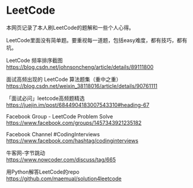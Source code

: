 # LeetCode

本网页记录了本人刷LeetCode的题解和一些个人心得。

LeetCode里面没有简单题。要重视每一道题，包括easy难度，都有技巧，都有坑。

LeetCode 频率排序截图  
https://blog.csdn.net/johnsoncheng/article/details/89111800

面试高频出现的 LeetCode 算法题集（重中之重）  
https://blog.csdn.net/weixin_38118016/article/details/90761111

「面试必问」leetcode高频题精选  
https://juejin.im/post/6844904183007543310#heading-67

Facebook Group - LeetCode Problem Solve  
https://www.facebook.com/groups/1457343921235182

Facebook Channel #CodingInterviews  
https://www.facebook.com/hashtag/codinginterviews

牛客网-字节跳动  
https://www.nowcoder.com/discuss/tag/665

用Python解答LeetCode的repo  
https://github.com/maemual/solution4leetcode

